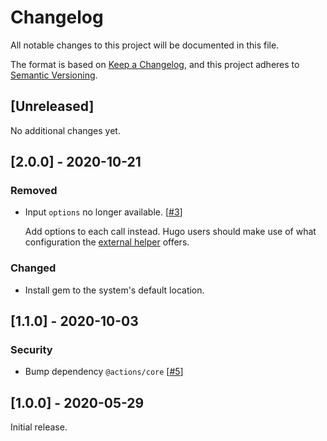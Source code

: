 # Changelog

All notable changes to this project will be documented in this file.

The format is based on [Keep a Changelog](https://keepachangelog.com/en/1.0.0/), and 
this project adheres to [Semantic Versioning](https://semver.org/spec/v2.0.0.html).

## [Unreleased]

No additional changes yet.

## [2.0.0] - 2020-10-21

### Removed

 - Input `options` no longer available. 
   [[#3](https://github.com/reitzig/actions-asciidoctor/issues/3)]

   Add options to each call instead. 
   Hugo users should make use of what configuration the 
     [external helper](https://gohugo.io/content-management/formats/#external-helper-asciidoctor)
   offers.

### Changed

 - Install gem to the system's default location.

## [1.1.0] - 2020-10-03

### Security

 - Bump dependency `@actions/core` 
   [[#5](https://github.com/reitzig/actions-asciidoctor/pull/5)]

## [1.0.0] - 2020-05-29

Initial release. 
